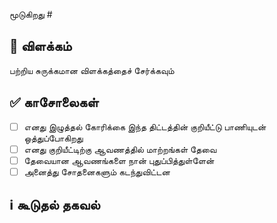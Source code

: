 <!--
இந்த இழுக்கும் கோரிக்கையை உருவாக்கியதற்கு நன்றி🤗

இழுக்கும் கோரிக்கை ஒரு வகைக்கு (டாக்ஸ், அம்சம் போன்றவை) வரம்பிடப்பட்டுள்ளதா என்பதை உறுதிசெய்து, முடிந்தவரை சிறியதாக வைக்கவும். பெரிய ஒன்றைத் திறப்பதற்குப் பதிலாக நீங்கள் பல prs ஐத் திறக்கலாம்.
-->

<!-- இந்த இழுத்தல் கோரிக்கை சிக்கலை மூடினால், கீழே உள்ள சிக்கல் எண்ணைக் குறிப்பிடவும் -->
மூடுகிறது # <!-- இதழ் # இங்கே -->

## 📑 விளக்கம்
<!-- pr --> பற்றிய சுருக்கமான விளக்கத்தைச் சேர்க்கவும்

<!-- மார்க் டவுன் செய்ய வேண்டிய பட்டியல் தொடரியல் மூலம், மாற்றங்களின் பட்டியலைச் சேர்க்கலாம் மற்றும் அவை முடிந்ததா இல்லையா என்பதை நீங்கள் தேர்வு செய்யலாம்.
- [ ] நிறைவு இல்லை
- [x] முடிந்தது
-->

## ✅ காசோலைகள்
<!-- உங்கள் pr CI காசோலைகளை கடந்துவிட்டதா என்பதை உறுதிசெய்து, தேவைக்கேற்ப பின்வரும் புலங்களைச் சரிபார்க்கவும் - -->
- [ ] எனது இழுத்தல் கோரிக்கை இந்த திட்டத்தின் குறியீட்டு பாணியுடன் ஒத்துப்போகிறது
- [ ] எனது குறியீட்டிற்கு ஆவணத்தில் மாற்றங்கள் தேவை
- [ ] தேவையான ஆவணங்களை நான் புதுப்பித்துள்ளேன்
- [ ] அனைத்து சோதனைகளும் கடந்துவிட்டன

## ℹ கூடுதல் தகவல்
<!-- மாற்றங்கள், சேர்க்கப்பட்ட சார்புகள், ஸ்கிரீன் ஷாட்கள், புதிய மற்றும் பழைய நடத்தைக்கு இடையிலான ஒப்பீடுகள் போன்ற எந்த கூடுதல் தகவலும் -->
